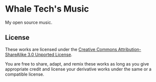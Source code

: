 # Whale Tech's Music

My open source music.

## License

These works are licensed under the [Creative Commons Attribution-ShareAlike 3.0 Unported License](LICENSE).

You are free to share, adapt, and remix these works as long as you give appropriate credit and license your derivative works under the same or a compatible license.
